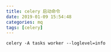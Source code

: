 ```yaml
---
title: celery 启动命令
date: 2019-01-09 15:54:48
categories: mq
tags: [celery]
---
```


<!-- more -->

```
celery -A tasks worker --loglevel=info
```

